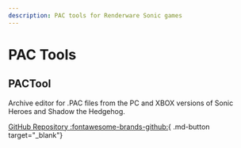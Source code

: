 ```yaml
---
description: PAC tools for Renderware Sonic games
---
```

# PAC Tools

## PACTool
Archive editor for .PAC files from the PC and XBOX versions of Sonic Heroes and Shadow the Hedgehog.

[GitHub Repository :fontawesome-brands-github:](https://github.com/Sewer56/PACTool){ .md-button target="_blank"}